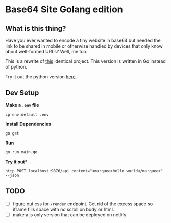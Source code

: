 # Base64 Site Golang edition

## What is this thing?

Have you ever wanted to encode a tiny website in base64 but needed the link to be shared in mobile or otherwise handled by devices that only know about well-formed URLs? Well, me too.

This is a rewrite of [this](//github.com/fidiego/base64-sites) identical project. This version is written in Go instead of python.

Try it out the python version [here](//base64-sites.herokuapp.com).

## Dev Setup

**Make a `.env` file**

```
cp env.default .env
```

**Install Dependencies**

```
go get
```

**Run**

```
go run main.go
```

**Try it out\***

```
http POST localhost:9876/api content="<marquee>hello world</marquee>" --json
```

## TODO

- [ ] figure out css for `/render` endpoint. Get rid of the excess space so iframe fills space with no scroll on body or html.
- [ ] make a js only version that can be deployed on netlify
